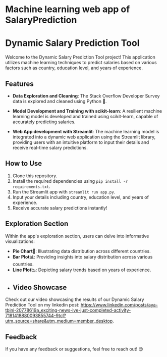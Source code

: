 # Machine learning web app of SalaryPrediction
# Dynamic Salary Prediction Tool

Welcome to the Dynamic Salary Prediction Tool project! This application utilizes machine learning techniques to predict salaries based on various factors such as country, education level, and years of experience.

## Features

- **Data Exploration and Cleaning**: The Stack Overflow Developer Survey data is explored and cleaned using Python 🐍.
  
- **Model Development and Training with scikit-learn**: A resilient machine learning model is developed and trained using scikit-learn, capable of accurately predicting salaries.

- **Web App development with Streamlit**: The machine learning model is integrated into a dynamic web application using the Streamlit library, providing users with an intuitive platform to input their details and receive real-time salary predictions.

## How to Use

1. Clone this repository.
2. Install the required dependencies using `pip install -r requirements.txt`.
3. Run the Streamlit app with `streamlit run app.py`.
4. Input your details including country, education level, and years of experience.
5. Receive accurate salary predictions instantly!

## Exploration Section

Within the app's exploration section, users can delve into informative visualizations:

- **Pie Chart🔵**: Illustrating data distribution across different countries.
- **Bar Plot📊**: Providing insights into salary distribution across various countries.
- **Line Plot📉**: Depicting salary trends based on years of experience.
- ## Video Showcase

Check out our video showcasing the results of our Dynamic Salary Prediction Tool on my linkedin post: https://www.linkedin.com/posts/aya-tbini-20778619a_exciting-news-ive-just-completed-activity-7181418880093855744-9tcl?utm_source=share&utm_medium=member_desktop.


## Feedback

If you have any feedback or suggestions, feel free to reach out! 😊
